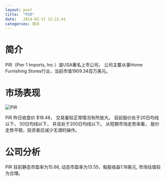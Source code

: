 ```yaml
---
layout: post
title:  "PIR"
date:   2014-02-17 12:21:41
categories: 观点
---
```


# 简介
PIR（Pier 1 Imports, Inc.）是USA著名上市公司，
公司主要从事Home Furnishing Stores行业，当前市值1909.34百万美元。

# 市场表现

![PIR](http://finviz.com/chart.ashx?t=PIR&ty=c&ta=1&p=d&s=l)

PIR 昨日收盘价 $18.48，
交易量较正常情况有所放大。
目前股价处于20日均线以下，
50日均线以下，
并且处于200日均线以下。
从短期市场走势来看，
股价走势平稳，投资者应减少无谓的操作。

# 公司分析
PIR 目前静态市盈率为15.66, 动态市盈率为13.55，每股收益1.18美元,
市场估值较为合理。
